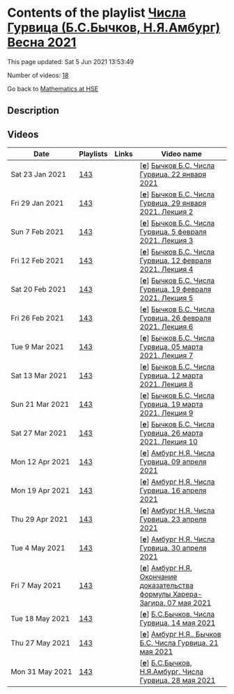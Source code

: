 # Contents of the playlist [Числа Гурвица (Б.С.Бычков, Н.Я.Амбург) Весна 2021](https://www.youtube.com/playlist?list=PLq3E5oubNNoDb8DPyukPrE1ajKLCSLEOy)

This page updated: Sat 5 Jun 2021 13:53:49

Number of videos: [18](#videos)

Go back to [Mathematics at HSE](../README.md)

## Description



## Videos

|Date|Playlists|Links|Video name|
|---|---|---|---|
| Sat&nbsp;23&nbsp;Jan&nbsp;2021 | [143](../playlists/143 "Числа Гурвица (Б.С.Бычков, Н.Я.Амбург) Весна 2021") |  | [[**e**](https://studio.youtube.com/video/RLVlu06ss7k/edit "Edit")] [Бычков Б.С. Числа Гурвица.  22 января 2021](https://www.youtube.com/watch?v=RLVlu06ss7k&list=PLq3E5oubNNoDb8DPyukPrE1ajKLCSLEOy "Лекция 1") |
| Fri&nbsp;29&nbsp;Jan&nbsp;2021 | [143](../playlists/143 "Числа Гурвица (Б.С.Бычков, Н.Я.Амбург) Весна 2021") |  | [[**e**](https://studio.youtube.com/video/NOaoRycB474/edit "Edit")] [Бычков Б.С. Числа Гурвица. 29 января 2021. Лекция 2](https://www.youtube.com/watch?v=NOaoRycB474&list=PLq3E5oubNNoDb8DPyukPrE1ajKLCSLEOy "Лекция 2") |
| Sun&nbsp;7&nbsp;Feb&nbsp;2021 | [143](../playlists/143 "Числа Гурвица (Б.С.Бычков, Н.Я.Амбург) Весна 2021") |  | [[**e**](https://studio.youtube.com/video/QbIuH_k8GGA/edit "Edit")] [Бычков Б.С. Числа Гурвица. 5 февраля 2021. Лекция 3](https://www.youtube.com/watch?v=QbIuH_k8GGA&list=PLq3E5oubNNoDb8DPyukPrE1ajKLCSLEOy) |
| Fri&nbsp;12&nbsp;Feb&nbsp;2021 | [143](../playlists/143 "Числа Гурвица (Б.С.Бычков, Н.Я.Амбург) Весна 2021") |  | [[**e**](https://studio.youtube.com/video/LEyoPIafVwE/edit "Edit")] [Бычков Б.С. Числа Гурвица. 12 февраля 2021. Лекция 4](https://www.youtube.com/watch?v=LEyoPIafVwE&list=PLq3E5oubNNoDb8DPyukPrE1ajKLCSLEOy) |
| Sat&nbsp;20&nbsp;Feb&nbsp;2021 | [143](../playlists/143 "Числа Гурвица (Б.С.Бычков, Н.Я.Амбург) Весна 2021") |  | [[**e**](https://studio.youtube.com/video/ooEm_BK6byc/edit "Edit")] [Бычков Б.С. Числа Гурвица. 19 февраля 2021. Лекция 5](https://www.youtube.com/watch?v=ooEm_BK6byc&list=PLq3E5oubNNoDb8DPyukPrE1ajKLCSLEOy) |
| Fri&nbsp;26&nbsp;Feb&nbsp;2021 | [143](../playlists/143 "Числа Гурвица (Б.С.Бычков, Н.Я.Амбург) Весна 2021") |  | [[**e**](https://studio.youtube.com/video/PCJ0u0w3gdY/edit "Edit")] [Бычков Б.С. Числа Гурвица. 26 февраля 2021. Лекция 6](https://www.youtube.com/watch?v=PCJ0u0w3gdY&list=PLq3E5oubNNoDb8DPyukPrE1ajKLCSLEOy) |
| Tue&nbsp;9&nbsp;Mar&nbsp;2021 | [143](../playlists/143 "Числа Гурвица (Б.С.Бычков, Н.Я.Амбург) Весна 2021") |  | [[**e**](https://studio.youtube.com/video/ptxqYaixYaU/edit "Edit")] [Бычков Б.С. Числа Гурвица. 05 марта 2021. Лекция 7](https://www.youtube.com/watch?v=ptxqYaixYaU&list=PLq3E5oubNNoDb8DPyukPrE1ajKLCSLEOy) |
| Sat&nbsp;13&nbsp;Mar&nbsp;2021 | [143](../playlists/143 "Числа Гурвица (Б.С.Бычков, Н.Я.Амбург) Весна 2021") |  | [[**e**](https://studio.youtube.com/video/Tqd3kaX7J3A/edit "Edit")] [Бычков Б.С. Числа Гурвица. 12 марта 2021. Лекция 8](https://www.youtube.com/watch?v=Tqd3kaX7J3A&list=PLq3E5oubNNoDb8DPyukPrE1ajKLCSLEOy) |
| Sun&nbsp;21&nbsp;Mar&nbsp;2021 | [143](../playlists/143 "Числа Гурвица (Б.С.Бычков, Н.Я.Амбург) Весна 2021") |  | [[**e**](https://studio.youtube.com/video/Gf3j-s70-fw/edit "Edit")] [Бычков Б.С. Числа Гурвица. 19 марта 2021. Лекция 9](https://www.youtube.com/watch?v=Gf3j-s70-fw&list=PLq3E5oubNNoDb8DPyukPrE1ajKLCSLEOy) |
| Sat&nbsp;27&nbsp;Mar&nbsp;2021 | [143](../playlists/143 "Числа Гурвица (Б.С.Бычков, Н.Я.Амбург) Весна 2021") |  | [[**e**](https://studio.youtube.com/video/q_HC44esYt8/edit "Edit")] [Бычков Б.С. Числа Гурвица. 26 марта 2021. Лекция 10](https://www.youtube.com/watch?v=q_HC44esYt8&list=PLq3E5oubNNoDb8DPyukPrE1ajKLCSLEOy) |
| Mon&nbsp;12&nbsp;Apr&nbsp;2021 | [143](../playlists/143 "Числа Гурвица (Б.С.Бычков, Н.Я.Амбург) Весна 2021") |  | [[**e**](https://studio.youtube.com/video/uulW2QnfeXo/edit "Edit")] [Амбург Н.Я.  Числа Гурвица.  09 апреля 2021](https://www.youtube.com/watch?v=uulW2QnfeXo&list=PLq3E5oubNNoDb8DPyukPrE1ajKLCSLEOy) |
| Mon&nbsp;19&nbsp;Apr&nbsp;2021 | [143](../playlists/143 "Числа Гурвица (Б.С.Бычков, Н.Я.Амбург) Весна 2021") |  | [[**e**](https://studio.youtube.com/video/CddwO-9uzmw/edit "Edit")] [Амбург Н.Я. Числа Гурвица. 16 апреля 2021](https://www.youtube.com/watch?v=CddwO-9uzmw&list=PLq3E5oubNNoDb8DPyukPrE1ajKLCSLEOy) |
| Thu&nbsp;29&nbsp;Apr&nbsp;2021 | [143](../playlists/143 "Числа Гурвица (Б.С.Бычков, Н.Я.Амбург) Весна 2021") |  | [[**e**](https://studio.youtube.com/video/4uVUREK4Y1E/edit "Edit")] [Амбург Н.Я. Числа Гурвица. 23 апреля 2021](https://www.youtube.com/watch?v=4uVUREK4Y1E&list=PLq3E5oubNNoDb8DPyukPrE1ajKLCSLEOy) |
| Tue&nbsp;4&nbsp;May&nbsp;2021 | [143](../playlists/143 "Числа Гурвица (Б.С.Бычков, Н.Я.Амбург) Весна 2021") |  | [[**e**](https://studio.youtube.com/video/BTIuqPVkcgU/edit "Edit")] [Амбург Н.Я. Числа Гурвица. 30 апреля 2021](https://www.youtube.com/watch?v=BTIuqPVkcgU&list=PLq3E5oubNNoDb8DPyukPrE1ajKLCSLEOy) |
| Fri&nbsp;7&nbsp;May&nbsp;2021 | [143](../playlists/143 "Числа Гурвица (Б.С.Бычков, Н.Я.Амбург) Весна 2021") |  | [[**e**](https://studio.youtube.com/video/lcwTxiTi2SY/edit "Edit")] [Амбург Н.Я. Окончание доказательства формулы Харера-Загира. 07 мая 2021](https://www.youtube.com/watch?v=lcwTxiTi2SY&list=PLq3E5oubNNoDb8DPyukPrE1ajKLCSLEOy "Числа Гурвица. Лекция 07 мая 2021") |
| Tue&nbsp;18&nbsp;May&nbsp;2021 | [143](../playlists/143 "Числа Гурвица (Б.С.Бычков, Н.Я.Амбург) Весна 2021") |  | [[**e**](https://studio.youtube.com/video/cGw3KI69d1Y/edit "Edit")] [Б.С.Бычков.  Числа Гурвица. 14 мая 2021](https://www.youtube.com/watch?v=cGw3KI69d1Y&list=PLq3E5oubNNoDb8DPyukPrE1ajKLCSLEOy) |
| Thu&nbsp;27&nbsp;May&nbsp;2021 | [143](../playlists/143 "Числа Гурвица (Б.С.Бычков, Н.Я.Амбург) Весна 2021") |  | [[**e**](https://studio.youtube.com/video/Z0Coun3rFxI/edit "Edit")] [Амбург Н.Я., Бычков Б.С. Числа Гурвица. 21 мая 2021](https://www.youtube.com/watch?v=Z0Coun3rFxI&list=PLq3E5oubNNoDb8DPyukPrE1ajKLCSLEOy) |
| Mon&nbsp;31&nbsp;May&nbsp;2021 | [143](../playlists/143 "Числа Гурвица (Б.С.Бычков, Н.Я.Амбург) Весна 2021") |  | [[**e**](https://studio.youtube.com/video/MtOjVHJtkDI/edit "Edit")] [Б.С.Бычков, Н.Я.Амбург. Числа Гурвица.  28 мая  2021](https://www.youtube.com/watch?v=MtOjVHJtkDI&list=PLq3E5oubNNoDb8DPyukPrE1ajKLCSLEOy) |

